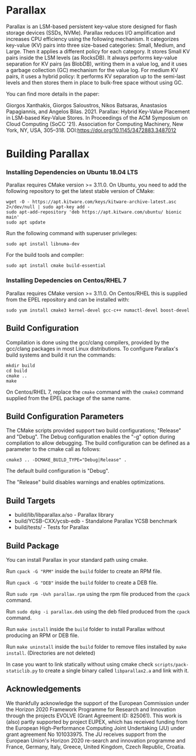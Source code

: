 # Parallax
Parallax is an LSM-based persistent key-value store designed for flash storage devices (SSDs, NVMe). Parallax reduces I/O amplification and increases CPU efficiency using the following mechanism. It categorizes key-value (KV) pairs into three size-based categories: Small, Medium, and Large. Then it applies a different policy for each category. It stores Small KV pairs inside the LSM levels (as RocksDB). It always performs key-value separation for KV pairs (as BlobDB), writing them in a value log, and it uses a garbage collection (GC) mechanism for the value log. For medium KV pairs, it uses a hybrid policy: It performs KV separation up to the semi-last levels and then stores them in place to bulk-free space without using GC.

<!---![Parallax](https://i.imgur.com/7XYSGwW.jpg)]-->

You can find more details in the paper:

Giorgos Xanthakis, Giorgos Saloustros, Nikos Batsaras, Anastasios Papagiannis, and Angelos Bilas. 2021. Parallax: Hybrid Key-Value Placement in LSM-based Key-Value Stores. In Proceedings of the ACM Symposium on Cloud Computing (SoCC '21). Association for Computing Machinery, New York, NY, USA, 305–318. DOI:https://doi.org/10.1145/3472883.3487012

# Building Parallax


### Installing Dependencies on Ubuntu 18.04 LTS

Parallax requires CMake version >= 3.11.0. On Ubuntu, you need to add the
following repository to get the latest stable version of CMake:

	wget -O - https://apt.kitware.com/keys/kitware-archive-latest.asc 2>/dev/null | sudo apt-key add -
	sudo apt-add-repository 'deb https://apt.kitware.com/ubuntu/ bionic main'
	sudo apt update

Run the following command with superuser privileges:

	sudo apt install libnuma-dev

For the build tools and compiler:

	sudo apt install cmake build-essential

### Installing Depedencies on Centos/RHEL 7

Parallax requires CMake version >= 3.11.0. On Centos/RHEL this is supplied from the
EPEL repository and can be installed with:

	sudo yum install cmake3 kernel-devel gcc-c++ numactl-devel boost-devel

## Build Configuration

Compilation is done using the gcc/clang compilers, provided by the gcc/clang packages in
most Linux distributions. To configure Parallax's build systems and build it run
the commands:

	mkdir build
	cd build
	cmake ..
	make

On Centos/RHEL 7, replace the `cmake` command with the `cmake3` command supplied
from the EPEL package of the same name.

## Build Configuration Parameters

The CMake scripts provided support two build configurations; "Release" and
"Debug". The Debug configuration enables the "-g" option during compilation to
allow debugging. The build configuration can be defined as a parameter to the
cmake call as follows:

	cmake3 .. -DCMAKE_BUILD_TYPE="Debug|Release" .

The default build configuration is "Debug".

The "Release" build disables warnings and enables optimizations.

## Build Targets

* build/lib/libparallax.a/so - Parallax library
* build/YCSB-CXX/ycsb-edb - Standalone Parallax YCSB benchmark
* build/tests/ - Tests for Parallax
## Build Package

You can install Parallax in your standard path using cmake.

Run `cpack -G "RPM"` inside the `build` folder to create an RPM file.

Run `cpack -G "DEB"` inside the `build` folder to create a DEB file.

Run `sudo rpm -Uvh parallax.rpm` using the rpm file produced from the `cpack` command.

Run `sudo dpkg -i parallax.deb` using the deb filed produced from the `cpack` command.

Run `make install` inside the `build` folder to install Parallax without producing an RPM or DEB file.

Run `make uninstall` inside the `build` folder to remove files installed by `make install`. (Directories are not deleted)

In case you want to link statically without using cmake check `scripts/pack-staticlib.py` to create a single binary called `libparallax2.a` and link with it.

## Acknowledgements
We thankfully acknowledge the support of the European Commission under the Horizon 2020 Framework Programme for Research and Innovation through the projects EVOLVE (Grant Agreement ID: 825061). This work is (also) partly supported by project EUPEX, which has received funding from the European High-Performance Computing Joint Undertaking (JU) under grant agreement No 101033975. The JU receives support from the European Union's Horizon 2020 re-search and innovation programme and France, Germany, Italy, Greece, United Kingdom, Czech Republic, Croatia.
